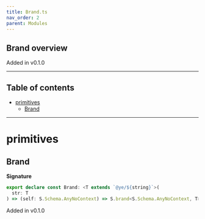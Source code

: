 ```yaml
---
title: Brand.ts
nav_order: 2
parent: Modules
---
```


## Brand overview

Added in v0.1.0

---

<h2 class="text-delta">Table of contents</h2>

- [primitives](#primitives)
  - [Brand](#brand)

---

# primitives

## Brand

**Signature**

```ts
export declare const Brand: <T extends `@ye/${string}`>(
  str: T
) => (self: S.Schema.AnyNoContext) => S.brand<S.Schema.AnyNoContext, T>
```

Added in v0.1.0
